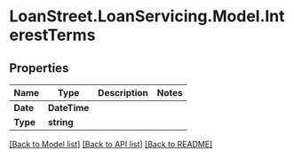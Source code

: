 # LoanStreet.LoanServicing.Model.InterestTerms
## Properties

Name | Type | Description | Notes
------------ | ------------- | ------------- | -------------
**Date** | **DateTime** |  | 
**Type** | **string** |  | 

[[Back to Model list]](../README.md#documentation-for-models) [[Back to API list]](../README.md#documentation-for-api-endpoints) [[Back to README]](../README.md)

